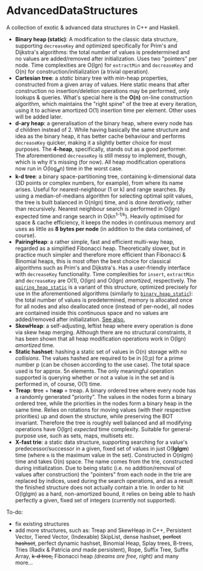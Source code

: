 # AdvancedDataStructures
A collection of exotic &amp; advanced data structures in C++ and Haskell.

* **Binary heap (static)**: A modification to the classic data structure, supporting `decreaseKey` and optimized specifically for Prim's and Dijkstra's algorithms: the total number of values is predetermined and no values are added/removed after initialization. Uses two "pointers" per node. Time complexities are O(lgn) for `extractMin` and `decreaseKey` and O(n) for construction/initialization (a trivial operation).
* **Cartesian tree**: a _static_ binary tree with min-heap properties, constructed from a given array of values. Here static means that after construction no insertion/deletion operations may be performed, only lookups & queries. What's special here is the **O(n)** on-line construction algorithm, which maintains the "right spine" of the tree at every iteration, using it to achieve amortized O(1) insertion time per element. Other uses will be added later.
* **d-ary heap**: a generalisation of the binary heap, where every node has *d* children instead of 2. While having basically the same structure and idea as the binary heap, it has better cache behaviour and performs `decreaseKey` quicker, making it a slightly better choice for most purposes. The **4-heap**, specifically, stands out as a good performer. The aforementioned `decreaseKey` is still messy to implement, though, which is why it's missing (for now). All heap modification operations now run in O(log<sub><b>d</b></sub>n) time in the worst case.
* **k-d tree**: a binary space-partitioning tree, containing k-dimensional data (3D points or complex numbers, for example), from where its name arises. Useful for nearest-neighbour (1 or k) and range searches. By using a median-of-medians algorithm for selecting optimal split values, the tree is built balanced in O(nlgn) time, and is done _iteratively_, rather than recursively. Nearest neighbour search is performed in O(lgn) expected time and range search in O(kn<sup>1-1/k</sup>). Heavily optimised for space & cache efficiency, it keeps the nodes in continuous memory and uses as little as **8 bytes per node** (in addition to the data contained, of course).
* **PairingHeap**: a rather simple, fast and efficient multi-way heap, regarded as a simplified Fibonacci heap. Theoretically slower, but in practice much simpler and therefore more efficient than Fibonacci &amp; Binomial heaps, this is most often the best choice for classical algorithms such as Prim's and Dijkstra's. Has a user-friendly interface with `decreaseKey` functionality. Time complexities for `insert`, `extractMin` and `decreaseKey` are O(1), O(lgn) and O(lgn) *amortized*, respectively. The [`pairing_heap_static`](https://github.com/Andreshk/AdvancedDataStructures/blob/master/pairing_heap_static.h) is a variant of this structure, optimized precisely for use in the aforementioned algorithms (similarly to [`binary_heap_static`](https://github.com/Andreshk/AdvancedDataStructures/blob/master/binary_heap_static.h)): the total number of values is predetermined, memory is allocated once for all nodes and also deallocated once (instead of per-node), all nodes are contained inside this continuous space and no values are added/removed after initialization. [See also.](https://twitter.com/arntzenius/status/1050069364454682627)
* **SkewHeap**: a self-adjusting, leftist heap where every operation is done via skew heap merging. Although there are no structural constraints, it has been shown that all heap modification operations work in O(lgn) *amortized* time.
* **Static hashset**: hashing a static set of values in O(n) storage with *no collisions*. The values hashed are required to be in \[0;p) for a prime number p (can be chosen according to the use case). The total space used is for approx. 5n elements. The only meaningful operation supported is querying whether or not a value is in the set and is performed in, of course, O(1) time.
* **Treap**: **tr**ee + h**eap** = treap. A binary ordered tree where every node has a randomly generated "priority". The values in the nodes form a binary ordered tree, while the priorities in the nodes form a binary heap in the same time. Relies on rotations for moving values (with their respective priorities) up and down the structure, while preserving the BOT invariant. Therefore the tree is roughly well balanced and all modifying operations have O(lgn) *expected* time complexity. Suitable for general-purpose use, such as sets, maps, multisets etc.
* **X-fast trie**: a static data structure, supporting searching for a value's predecessor/successor in a given, fixed set of values in just O(**lglgm**) time (where `m` is the maximum value in the set). Constructed in O(nlgm) time and takes O(n) space. The name comes from the trie, constructed during initialization. Due to being static (i.e. no addition/removal of values after construction) the "pointers" from each node in the trie are replaced by indices, used during the search operations, and as a result the finished structure does not actually contain a trie. In order to hit O(lglgm) as a hard, non-amortized bound, it relies on being able to hash perfectly a given, fixed set of integers (currently not supported).

To-do:
* fix existing structures
* add more structures, such as: Treap and SkewHeap in C++, Persistent Vector, Tiered Vector, (Indexable) SkipList, dense hashset, ~~perfect hashset~~, perfect dynamic hashset, Binomial Heap, Splay trees, B-trees, Tries (Radix & Patricia _and_ made persistent), Rope, Suffix Tree, Suffix Array, ~~k-d tree,~~ Fibonacci heap _(dreams are free, right)_ and many more...
